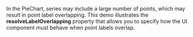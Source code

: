 In&nbsp;the PieChart, series may include a&nbsp;large number of&nbsp;points, which may result in&nbsp;point label overlapping. This demo illustrates the **resolveLabelOverlapping** property that allows you to&nbsp;specify how the UI component must behave when point labels overlap.
